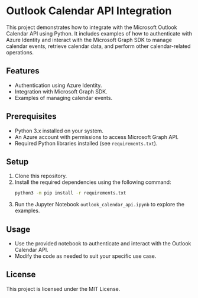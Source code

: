# Outlook Calendar API Integration

This project demonstrates how to integrate with the Microsoft Outlook Calendar API using Python. It includes examples of how to authenticate with Azure Identity and interact with the Microsoft Graph SDK to manage calendar events, retrieve calendar data, and perform other calendar-related operations.

## Features
- Authentication using Azure Identity.
- Integration with Microsoft Graph SDK.
- Examples of managing calendar events.

## Prerequisites
- Python 3.x installed on your system.
- An Azure account with permissions to access Microsoft Graph API.
- Required Python libraries installed (see `requirements.txt`).

## Setup
1. Clone this repository.
2. Install the required dependencies using the following command:
   ```bash
   python3 -m pip install -r requirements.txt
   ```
3. Run the Jupyter Notebook `outlook_calendar_api.ipynb` to explore the examples.

## Usage
- Use the provided notebook to authenticate and interact with the Outlook Calendar API.
- Modify the code as needed to suit your specific use case.

## License
This project is licensed under the MIT License.